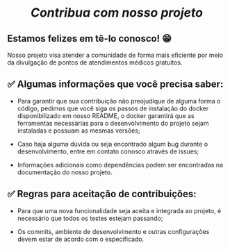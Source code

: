 # ***<p align="center">   Contribua com nosso projeto </p>***

##  Estamos felizes em tê-lo conosco! 😁
Nosso projeto visa atender a comunidade de forma mais eficiente por meio da divulgação de pontos de atendimentos médicos gratuitos.

##  ✅ Algumas informações que você precisa saber:

 * Para garantir que sua contribuição não preojudique de alguma forma o código, pedimos que você siga os passos de instalação do docker disponibilizado em nosso README, o docker garantirá que as ferramentas necessárias para o desenvolvimento do projeto sejam instaladas e possuam as mesmas versões; 
 
 * Caso haja alguma dúvida ou seja encontrado algum bug durante o desenvolvimento, entre em contato conosco através de issues;
 
 * Informações adicionais como dependências podem ser encontradas na documentação do nosso projeto.

 ## ✅ Regras para aceitação de contribuições:

 * Para que uma nova funcionalidade seja aceita e integrada ao projeto, é necessário que todos os testes estejam passando;

 * Os commits, ambiente de desenvolvimento e outras configurações devem estar de acordo com o especificado. 
